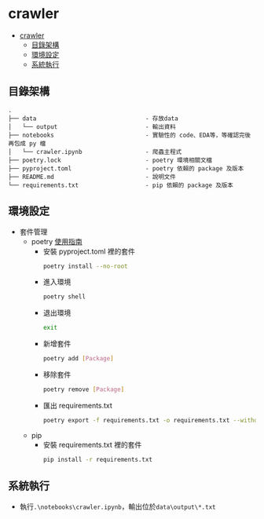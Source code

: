 # crawler

- [crawler](#crawler)
  - [目錄架構](#目錄架構)
  - [環境設定](#環境設定)
  - [系統執行](#系統執行)


## 目錄架構
```
.
├── data                               - 存放data
│   └── output                         - 輸出資料
├── notebooks                          - 實驗性的 code、EDA等，等確認完後再包成 py 檔
│   └── crawler.ipynb                  - 爬蟲主程式
├── poetry.lock                        - poetry 環境相關文檔
├── pyproject.toml                     - poetry 依賴的 package 及版本
├── README.md                          - 說明文件
└── requirements.txt                   - pip 依賴的 package 及版本
```


## 環境設定

- 套件管理 
    - poetry [使用指南](https://blog.kyomind.tw/python-poetry/)
        - 安裝 pyproject.toml 裡的套件
            ```bash
            poetry install --no-root
            ```
        - 進入環境
            ```bash
            poetry shell
            ```
        - 退出環境
            ```bash
            exit
            ```
        - 新增套件
            ```bash
            poetry add [Package]
            ```
        - 移除套件
            ```bash
            poetry remove [Package]
            ```
        - 匯出 requirements.txt
            ```bash
            poetry export -f requirements.txt -o requirements.txt --without-hashes --dev
            ```
    - pip
        - 安裝 requirements.txt 裡的套件
            ```bash
            pip install -r requirements.txt
            ```


## 系統執行

- 執行`.\notebooks\crawler.ipynb`，輸出位於`data\output\*.txt`
